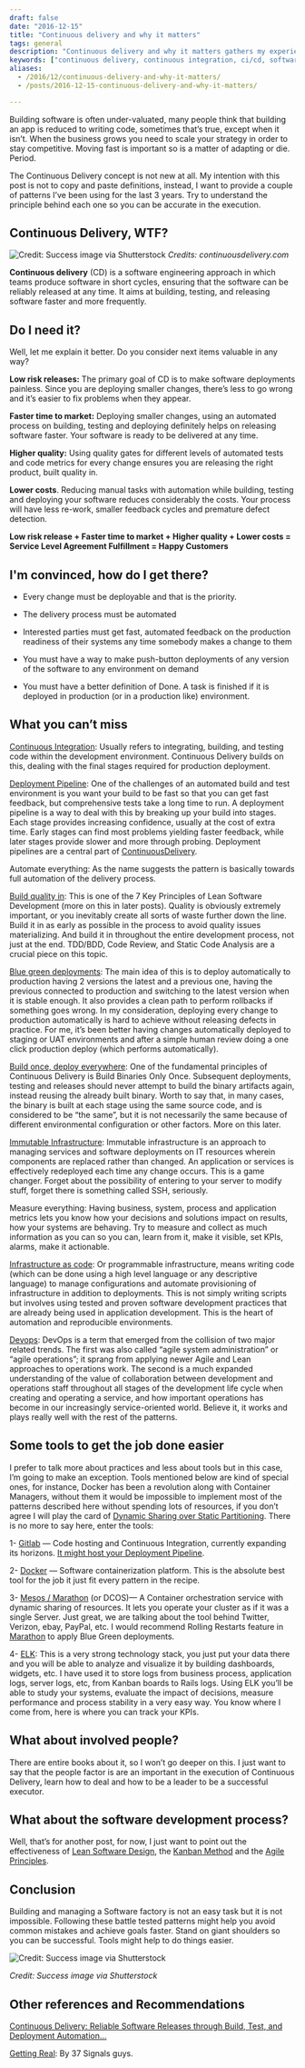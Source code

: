 ```yaml
--- 
draft: false
date: "2016-12-15"
title: "Continuous delivery and why it matters"
tags: general
description: "Continuous delivery and why it matters gathers my experiences building and releasing software"
keywords: ["continuous delivery, continuous integration, ci/cd, software development"]
aliases:
  - /2016/12/continuous-delivery-and-why-it-matters/
  - /posts/2016-12-15-continuous-delivery-and-why-it-matters/

---
```


Building software is often under-valuated, many people think that building an app is reduced to writing code, sometimes that’s true, except when it isn’t. When the business grows you need to scale your strategy in order to stay competitive. Moving fast is important so is a matter of adapting or die. Period.

The Continuous Delivery concept is not new at all. My intention with this post is not to copy and paste definitions, instead, I want to provide a couple of patterns I’ve been using for the last 3 years. Try to understand the principle behind each one so you can be accurate in the execution.

## Continuous Delivery, WTF?

![Credit: Success image via Shutterstock](/assets/images/posts/continuous-delivery-and-why-it-matters-continuous-delivery.jpg)
*Credits: continuousdelivery.com*


**Continuous delivery** (CD) is a software engineering approach in which teams produce software in short cycles, ensuring that the software can be reliably released at any time. It aims at building, testing, and releasing software faster and more frequently.

## Do I need it?

Well, let me explain it better. Do you consider next items valuable in any way?

**Low risk releases:** The primary goal of CD is to make software deployments painless. Since you are deploying smaller changes, there’s less to go wrong and it’s easier to fix problems when they appear.

**Faster time to market:** Deploying smaller changes, using an automated process on building, testing and deploying definitely helps on releasing software faster. Your software is ready to be delivered at any time.

**Higher quality:** Using quality gates for different levels of automated tests and code metrics for every change ensures you are releasing the right product, built quality in.

**Lower costs**. Reducing manual tasks with automation while building, testing and deploying your software reduces considerably the costs. Your process will have less re-work, smaller feedback cycles and premature defect detection.

**Low risk release + Faster time to market + Higher quality + Lower costs = Service Level Agreement Fulfillment = Happy Customers**

## I'm convinced, how do I get there?

* Every change must be deployable and that is the priority.

* The delivery process must be automated

* Interested parties must get fast, automated feedback on the production readiness of their systems any time somebody makes a change to them

* You must have a way to make push-button deployments of any version of the software to any environment on demand

* You must have a better definition of Done. A task is finished if it is deployed in production (or in a production like) environment.

## What you can’t miss

[Continuous Integration](http://martinfowler.com/articles/continuousIntegration.html): Usually refers to integrating, building, and testing code within the development environment. Continuous Delivery builds on this, dealing with the final stages required for production deployment.

[Deployment Pipeline](http://martinfowler.com/bliki/DeploymentPipeline.html): One of the challenges of an automated build and test environment is you want your build to be fast so that you can get fast feedback, but comprehensive tests take a long time to run. A deployment pipeline is a way to deal with this by breaking up your build into stages. Each stage provides increasing confidence, usually at the cost of extra time. Early stages can find most problems yielding faster feedback, while later stages provide slower and more through probing. Deployment pipelines are a central part of [ContinuousDelivery](http://martinfowler.com/bliki/ContinuousDelivery.html).

Automate everything: As the name suggests the pattern is basically towards full automation of the delivery process.

[Build quality in](http://www.allaboutagile.com/lean-principles-2-build-quality-in/): This is one of the 7 Key Principles of Lean Software Development (more on this in later posts). Quality is obviously extremely important, or you inevitably create all sorts of waste further down the line. Build it in as early as possible in the process to avoid quality issues materializing. And build it in throughout the entire development process, not just at the end. TDD/BDD, Code Review, and Static Code Analysis are a crucial piece on this topic.

[Blue green deployments](http://martinfowler.com/bliki/BlueGreenDeployment.html): The main idea of this is to deploy automatically to production having 2 versions the latest and a previous one, having the previous connected to production and switching to the latest version when it is stable enough. It also provides a clean path to perform rollbacks if something goes wrong. In my consideration, deploying every change to production automatically is hard to achieve without releasing defects in practice. For me, it’s been better having changes automatically deployed to staging or UAT environments and after a simple human review doing a one click production deploy (which performs automatically).

[Build once, deploy everywhere](https://blog.openshift.com/build-once-deploy-anywhere/): One of the fundamental principles of Continuous Delivery is Build Binaries Only Once. Subsequent deployments, testing and releases should never attempt to build the binary artifacts again, instead reusing the already built binary. Worth to say that, in many cases, the binary is built at each stage using the same source code, and is considered to be “the same”, but it is not necessarily the same because of different environmental configuration or other factors. More on this later.

[Immutable Infrastructure](http://martinfowler.com/bliki/ImmutableServer.html): Immutable infrastructure is an approach to managing services and software deployments on IT resources wherein components are replaced rather than changed. An application or services is effectively redeployed each time any change occurs. This is a game changer. Forget about the possibility of entering to your server to modify stuff, forget there is something called SSH, seriously.

Measure everything: Having business, system, process and application metrics lets you know how your decisions and solutions impact on results, how your systems are behaving. Try to measure and collect as much information as you can so you can, learn from it, make it visible, set KPIs, alarms, make it actionable.

[Infrastructure as code](http://infrastructure-as-code.com/): Or programmable infrastructure, means writing code (which can be done using a high level language or any descriptive language) to manage configurations and automate provisioning of infrastructure in addition to deployments. This is not simply writing scripts but involves using tested and proven software development practices that are already being used in application development. This is the heart of automation and reproducible environments.

[Devops](https://devops.com/): DevOps is a term that emerged from the collision of two major related trends. The first was also called “agile system administration” or “agile operations”; it sprang from applying newer Agile and Lean approaches to operations work. The second is a much expanded understanding of the value of collaboration between development and operations staff throughout all stages of the development life cycle when creating and operating a service, and how important operations has become in our increasingly service-oriented world. Believe it, it works and plays really well with the rest of the patterns.

## Some tools to get the job done easier

I prefer to talk more about practices and less about tools but in this case, I’m going to make an exception. Tools mentioned below are kind of special ones, for instance, Docker has been a revolution along with Container Managers, without them it would be impossible to implement most of the patterns described here without spending lots of resources, if you don’t agree I will play the card of [Dynamic Sharing over Static Partitioning](http://www.slideshare.net/mesosphere/scaling-like-twitter-with-apache-mesos). There is no more to say here, enter the tools:

1- [Gitlab](https://gitlab.com/) — Code hosting and Continuous Integration, currently expanding its horizons. [It might host your Deployment Pipeline](https://about.gitlab.com/gitlab-ci/).

2- [Docker](https://www.docker.com/) — Software containerization platform. This is the absolute best tool for the job it just fit every pattern in the recipe.

3- [Mesos / Marathon](https://mesosphere.com/why-mesos/) (or DCOS)— A Container orchestration service with dynamic sharing of resources. It lets you operate your cluster as if it was a single Server. Just great, we are talking about the tool behind Twitter, Verizon, ebay, PayPal, etc. I would recommend Rolling Restarts feature in [Marathon](https://mesosphere.github.io/marathon/docs/deployments.html) to apply Blue Green deployments.

4- [ELK](https://www.elastic.co/webinars/introduction-elk-stack): This is a very strong technology stack, you just put your data there and you will be able to analyze and visualize it by building dashboards, widgets, etc. I have used it to store logs from business process, application logs, server logs, etc, from Kanban boards to Rails logs. Using ELK you’ll be able to study your systems, evaluate the impact of decisions, measure performance and process stability in a very easy way. You know where I come from, here is where you can track your KPIs.

## What about involved people?

There are entire books about it, so I won’t go deeper on this. I just want to say that the people factor is are an important in the execution of Continuous Delivery, learn how to deal and how to be a leader to be a successful executor.

## What about the software development process?

Well, that’s for another post, for now, I just want to point out the effectiveness of [Lean Software Design](http://www.allaboutagile.com/7-key-principles-of-lean-software-development-2/), the [Kanban Method](https://en.wikipedia.org/wiki/Kanban_(development)) and the [Agile Principles](http://agilemanifesto.org/principles.html).

## Conclusion

Building and managing a Software factory is not an easy task but it is not impossible. Following these battle tested patterns might help you avoid common mistakes and achieve goals faster. Stand on giant shoulders so you can be successful. Tools might help to do things easier.

![Credit: Success image via Shutterstock](/assets/images/posts/continuous-delivery-and-why-it-matters-success-continuous-delivery.jpg)

*Credit: Success image via Shutterstock*

## Other references and Recommendations
[Continuous Delivery: Reliable Software Releases through Build, Test, and Deployment Automation…](https://www.amazon.com/dp/0321601912?tag=contindelive-20)

[Getting Real](https://gettingreal.37signals.com/): By 37 Signals guys.
